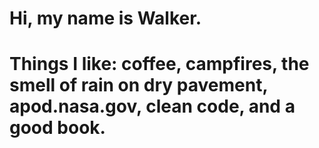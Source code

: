 # Hi, my name is Walker.

# Things I like: coffee, campfires, the smell of rain on dry pavement, apod.nasa.gov, clean code, and a good book.